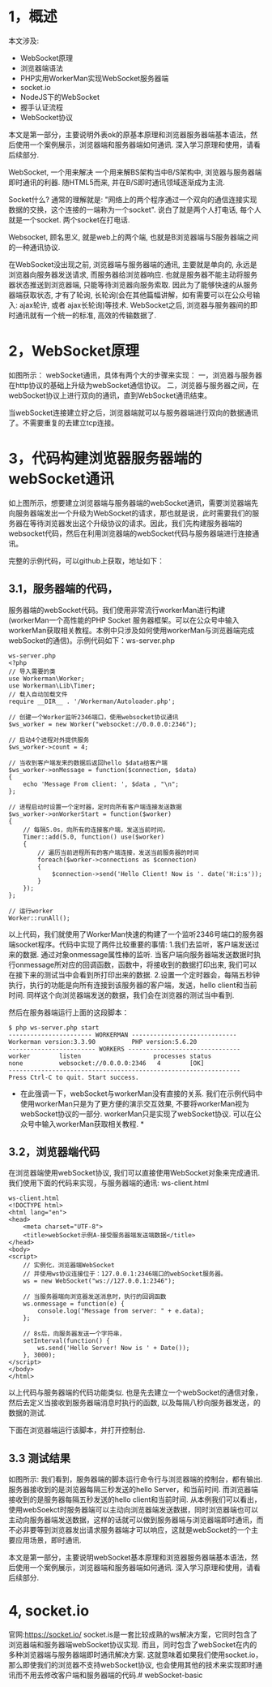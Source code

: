 # 1，概述

本文涉及: 
* WebSocket原理
* 浏览器端语法
* PHP实用WorkerMan实现WebSocket服务器端
* socket.io
* NodeJS下的WebSocket 
* 握手认证流程
* WebSocket协议

本文是第一部分，主要说明外表ok的原基本原理和浏览器服务器端基本语法，然后使用一个案例展示，浏览器端和服务器端如何通讯. 深入学习原理和使用，请看后续部分.

WebSocket, 一个用来解决 一个用来解BS架构当中B/S架构中, 浏览器与服务器端即时通讯的利器. 随HTML5而来, 并在B/S即时通讯领域逐渐成为主流.

Socket什么? 通常的理解就是: "网络上的两个程序通过一个双向的通信连接实现数据的交换，这个连接的一端称为一个socket". 说白了就是两个人打电话, 每个人就是一个socket. 两个socket在打电话.

Websocket, 顾名思义, 就是web上的两个端, 也就是B浏览器端与S服务器端之间的一种通讯协议.

在WebSocket没出现之前, 浏览器端与服务器端的通讯, 主要就是单向的, 永远是浏览器向服务器发送请求, 而服务器给浏览器响应. 也就是服务器不能主动将服务器状态推送到浏览器端, 只能等待浏览器向服务索取. 因此为了能够快速的从服务器端获取状态, 才有了轮询, 长轮询(会在其他篇幅讲解，如有需要可以在公众号输入: ajax轮许, 或者 ajax长轮询)等技术.
WebSocket之后, 浏览器与服务器间的即时通讯就有一个统一的标准, 高效的传输数据了.

# 2，WebSocket原理
如图所示：
webSocket通讯，具体有两个大的步骤来实现：
一，浏览器与服务器在http协议的基础上升级为webSocket通信协议。
二，浏览器与服务器之间，在webSocket协议上进行双向的通讯，直到WebSocket通讯结束。

当webSocket连接建立好之后，浏览器端就可以与服务器端进行双向的数据通讯了。不需要重复的去建立tcp连接。

# 3，代码构建浏览器服务器端的webSocket通讯
如上图所示，想要建立浏览器端与服务器端的webSocket通讯，需要浏览器端先向服务器端发出一个升级为WebSocket的请求，那也就是说，此时需要我们的服务器在等待浏览器发出这个升级协议的请求。因此，我们先构建服务器端的websocket代码，然后在利用浏览器端的webSocket代码与服务器端进行连接通讯。

完整的示例代码，可以github上获取，地址如下：

## 3.1，服务器端的代码，

服务器端的webSocket代码。我们使用非常流行workerMan进行构建(workerMan一个高性能的PHP Socket 服务器框架。可以在公众号中输入workerMan获取相关教程。本例中只涉及如何使用workerMan与浏览器端完成webSocket的通信)。示例代码如下：ws-server.php
    
    ws-server.php
    <?php
    // 导入需要的类
    use Workerman\Worker;
    use Workerman\Lib\Timer;
    // 载入自动加载文件
    require __DIR__ . '/Workerman/Autoloader.php';

    // 创建一个Worker监听2346端口，使用websocket协议通讯
    $ws_worker = new Worker("websocket://0.0.0.0:2346");

    // 启动4个进程对外提供服务
    $ws_worker->count = 4;

    // 当收到客户端发来的数据后返回hello $data给客户端
    $ws_worker->onMessage = function($connection, $data)
    {
        echo 'Message From client: ', $data , "\n";
    };

    // 进程启动时设置一个定时器，定时向所有客户端连接发送数据
    $ws_worker->onWorkerStart = function($worker)
    {
        // 每隔5.0s，向所有的连接客户端，发送当前时间，
        Timer::add(5.0, function() use($worker) 
        {
            // 遍历当前进程所有的客户端连接，发送当前服务器的时间
            foreach($worker->connections as $connection)
            {
                $connection->send('Hello Client! Now is '. date('H:i:s'));
            }
        });
    };

    // 运行worker
    Worker::runAll();

以上代码，我们就使用了WorkerMan快速的构建了一个监听2346号端口的服务器端socket程序。代码中实现了两件比较重要的事情:
1.我们去监听，客户端发送过来的数据. 通过对象onmessage属性棒的监听. 当客户端向服务器端发送数据时执行onmessage所对应的回调函数，函数中，将接收到的数据打印出来, 我们可以在接下来的测试当中会看到所打印出来的数据.
2.设置一个定时器会，每隔五秒钟执行，执行的功能是向所有连接到该服务器的客户端，发送，hello client和当前时间. 同样这个向浏览器端发送的数据，我们会在浏览器的测试当中看到.

然后在服务器端运行上面的这段脚本：

    $ php ws-server.php start
    ----------------------- WORKERMAN -----------------------------
    Workerman version:3.3.90          PHP version:5.6.20
    ------------------------ WORKERS -------------------------------
    worker        listen                    processes status
    none          websocket://0.0.0.0:2346   4        [OK]
    ----------------------------------------------------------------
    Press Ctrl-C to quit. Start success.

* 在此强调一下，webSocket与workerMan没有直接的关系. 我们在示例代码中使用workerMan只是为了更方便的演示交互效果, 不要将workerMan视为webSocket协议的一部分. workerMan只是实现了webSocket协议. 可以在公众号中输入workerMan获取相关教程. *

## 3.2，浏览器端代码
在浏览器端使用webSocket协议, 我们可以直接使用WebSocket对象来完成通讯.
我们使用下面的代码来实现，与服务器端的通讯: ws-client.html

    ws-client.html
    <!DOCTYPE html>
    <html lang="en">
    <head>
        <meta charset="UTF-8">
        <title>webSocket示例A-接受服务器端发送端数据</title>
    </head>
    <body>
    <script>
        // 实例化，浏览器端WebSocket
        // 并使用ws协议连接位于：127.0.0.1:2346端口的webSocket服务器。
        ws = new WebSocket("ws://127.0.0.1:2346");

        // 当服务器端向浏览器发送消息时，执行的回调函数
        ws.onmessage = function(e) {
            console.log("Message from server: " + e.data);
        };

        // 8s后，向服务器发送一个字符串，
        setInterval(function() {
            ws.send('Hello Server! Now is ' + Date());
        }, 3000);
    </script>
    </body>
    </html>

以上代码与服务器端的代码功能类似. 也是先去建立一个webSocket的通信对象，然后去定义当接收到服务器端消息时执行的函数, 以及每隔八秒向服务器发送，的数据的测试.

下面在浏览器端运行该脚本，并打开控制台.

## 3.3 测试结果
如图所示:
我们看到，服务器端的脚本运行命令行与浏览器端的控制台，都有输出. 
服务器接收到的是浏览器每隔三秒发送的hello Server，和当前时间. 而浏览器端接收到的是服务器每隔五秒发送的hello client和当前时间.
从本例我们可以看出，使用webSoekct时服务器端可以主动向浏览器端发送数据，同时浏览器端也可以主动向服务器端发送数据，这样的话就可以做到服务器端与浏览器端即时通讯，而不必非要等到浏览器发出请求服务器端才可以响应，这就是webSocket的一个主要应用场景，即时通讯.


本文是第一部分，主要说明webSocket基本原理和浏览器服务器端基本语法，然后使用一个案例展示，浏览器端和服务器端如何通讯. 深入学习原理和使用，请看后续部分.

# 4, socket.io
官网:https://socket.io/
socket.is是一套比较成熟的ws解决方案，它同时包含了浏览器端和服务器端webSocket协议实现. 而且，同时包含了webSocket在内的多种浏览器端与服务器端即时通讯解决方案. 这就意味着如果我们使用socket.io，那么即使我们的浏览器不支持webSocket协议, 也会使用其他的技术来实现即时通讯而不用去修改客户端和服务器端的代码.# webSocket-basic
